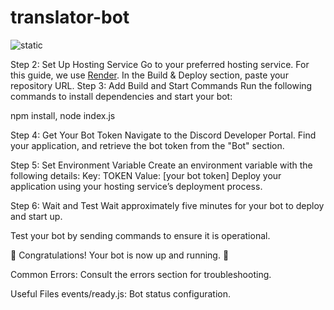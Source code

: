 # translator-bot

![static](https://github.com/user-attachments/assets/1458cd83-7737-4515-9e86-f22d1f5fdb68)


Step 2: Set Up Hosting Service
Go to your preferred hosting service. For this guide, we use [Render](https://render.com/).
In the Build & Deploy section, paste your repository URL.
Step 3: Add Build and Start Commands
Run the following commands to install dependencies and start your bot:

npm install, node index.js

Step 4: Get Your Bot Token
Navigate to the Discord Developer Portal. Find your application, and retrieve the bot token from the "Bot" section.

Step 5: Set Environment Variable
Create an environment variable with the following details: Key: TOKEN Value: [your bot token] Deploy your application using your hosting service’s deployment process.

Step 6: Wait and Test
Wait approximately five minutes for your bot to deploy and start up.

Test your bot by sending commands to ensure it is operational.

🎉 Congratulations! Your bot is now up and running. 🥳


Common Errors: Consult the errors section for troubleshooting.

Useful Files
events/ready.js: Bot status configuration.
